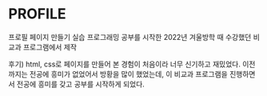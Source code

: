 # PROFILE

프로필 페이지 만들기 실습
프로그래밍 공부를 시작한 2022년 겨울방학 때 수강했던 비교과 프로그램에서 제작

후기)
html, css로 페이지를 만들어 본 경험이 처음이라 너무 신기하고 재밌었다.
이전까지는 전공에 흥미가 없었어서 방황을 많이 했었는데, 이 비교과 프로그램을 진행하면서 전공에 흥미를 갖고 공부를 시작하게 되었다.
